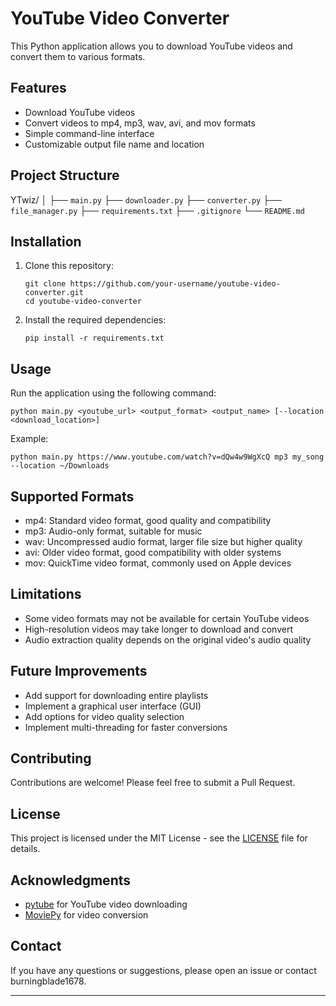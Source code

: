 # YouTube Video Converter

This Python application allows you to download YouTube videos and convert them to various formats.

## Features

- Download YouTube videos
- Convert videos to mp4, mp3, wav, avi, and mov formats
- Simple command-line interface
- Customizable output file name and location

## Project Structure

YTwiz/
│
├── `main.py`
├── `downloader.py`
├── `converter.py`
├── `file_manager.py`
├── `requirements.txt`
├── `.gitignore`
└── `README.md`

## Installation

1. Clone this repository:

   ```
   git clone https://github.com/your-username/youtube-video-converter.git
   cd youtube-video-converter
   ```
2. Install the required dependencies:

   ```
   pip install -r requirements.txt
   ```

## Usage

Run the application using the following command:

```
python main.py <youtube_url> <output_format> <output_name> [--location <download_location>]
```

Example:

```
python main.py https://www.youtube.com/watch?v=dQw4w9WgXcQ mp3 my_song --location ~/Downloads 
```

## Supported Formats

- mp4: Standard video format, good quality and compatibility
- mp3: Audio-only format, suitable for music
- wav: Uncompressed audio format, larger file size but higher quality
- avi: Older video format, good compatibility with older systems
- mov: QuickTime video format, commonly used on Apple devices

## Limitations

- Some video formats may not be available for certain YouTube videos
- High-resolution videos may take longer to download and convert
- Audio extraction quality depends on the original video's audio quality

## Future Improvements

- Add support for downloading entire playlists
- Implement a graphical user interface (GUI)
- Add options for video quality selection
- Implement multi-threading for faster conversions

## Contributing

Contributions are welcome! Please feel free to submit a Pull Request.

## License

This project is licensed under the MIT License - see the [LICENSE](LICENSE) file for details.

## Acknowledgments

- [pytube](https://github.com/pytube/pytube) for YouTube video downloading
- [MoviePy](https://zulko.github.io/moviepy/) for video conversion

## Contact

If you have any questions or suggestions, please open an issue or contact burningblade1678.

---
